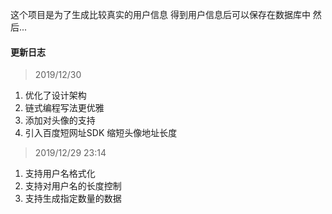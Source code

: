 这个项目是为了生成比较真实的用户信息
得到用户信息后可以保存在数据库中
然后...


#### 更新日志

> 2019/12/30 
1. 优化了设计架构
2. 链式编程写法更优雅
3. 添加对头像的支持
4. 引入百度短网址SDK 缩短头像地址长度

> 2019/12/29 23:14
1. 支持用户名格式化
2. 支持对用户名的长度控制
3. 支持生成指定数量的数据 ​​​​